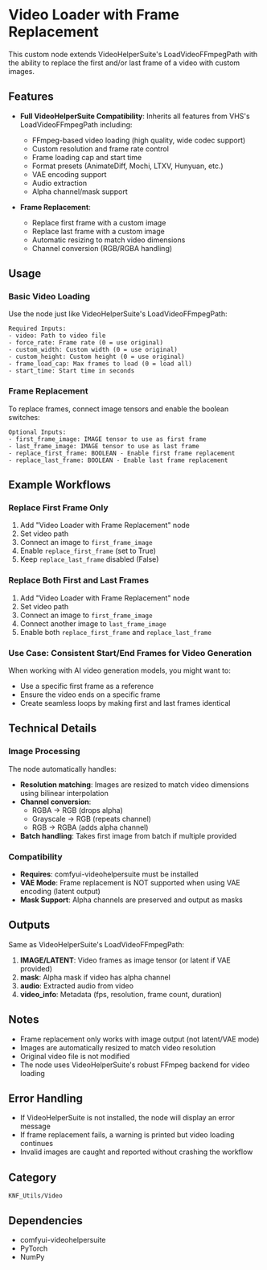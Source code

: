 # Video Loader with Frame Replacement

This custom node extends VideoHelperSuite's LoadVideoFFmpegPath with the ability to replace the first and/or last frame of a video with custom images.

## Features

- **Full VideoHelperSuite Compatibility**: Inherits all features from VHS's LoadVideoFFmpegPath including:
  - FFmpeg-based video loading (high quality, wide codec support)
  - Custom resolution and frame rate control
  - Frame loading cap and start time
  - Format presets (AnimateDiff, Mochi, LTXV, Hunyuan, etc.)
  - VAE encoding support
  - Audio extraction
  - Alpha channel/mask support

- **Frame Replacement**:
  - Replace first frame with a custom image
  - Replace last frame with a custom image
  - Automatic resizing to match video dimensions
  - Channel conversion (RGB/RGBA handling)

## Usage

### Basic Video Loading

Use the node just like VideoHelperSuite's LoadVideoFFmpegPath:

```
Required Inputs:
- video: Path to video file
- force_rate: Frame rate (0 = use original)
- custom_width: Custom width (0 = use original)
- custom_height: Custom height (0 = use original)  
- frame_load_cap: Max frames to load (0 = load all)
- start_time: Start time in seconds
```

### Frame Replacement

To replace frames, connect image tensors and enable the boolean switches:

```
Optional Inputs:
- first_frame_image: IMAGE tensor to use as first frame
- last_frame_image: IMAGE tensor to use as last frame
- replace_first_frame: BOOLEAN - Enable first frame replacement
- replace_last_frame: BOOLEAN - Enable last frame replacement
```

## Example Workflows

### Replace First Frame Only

1. Add "Video Loader with Frame Replacement" node
2. Set video path
3. Connect an image to `first_frame_image`
4. Enable `replace_first_frame` (set to True)
5. Keep `replace_last_frame` disabled (False)

### Replace Both First and Last Frames

1. Add "Video Loader with Frame Replacement" node
2. Set video path
3. Connect an image to `first_frame_image`
4. Connect another image to `last_frame_image`
5. Enable both `replace_first_frame` and `replace_last_frame`

### Use Case: Consistent Start/End Frames for Video Generation

When working with AI video generation models, you might want to:
- Use a specific first frame as a reference
- Ensure the video ends on a specific frame
- Create seamless loops by making first and last frames identical

## Technical Details

### Image Processing

The node automatically handles:
- **Resolution matching**: Images are resized to match video dimensions using bilinear interpolation
- **Channel conversion**: 
  - RGBA → RGB (drops alpha)
  - Grayscale → RGB (repeats channel)
  - RGB → RGBA (adds alpha channel)
- **Batch handling**: Takes first image from batch if multiple provided

### Compatibility

- **Requires**: comfyui-videohelpersuite must be installed
- **VAE Mode**: Frame replacement is NOT supported when using VAE encoding (latent output)
- **Mask Support**: Alpha channels are preserved and output as masks

## Outputs

Same as VideoHelperSuite's LoadVideoFFmpegPath:

1. **IMAGE/LATENT**: Video frames as image tensor (or latent if VAE provided)
2. **mask**: Alpha mask if video has alpha channel
3. **audio**: Extracted audio from video
4. **video_info**: Metadata (fps, resolution, frame count, duration)

## Notes

- Frame replacement only works with image output (not latent/VAE mode)
- Images are automatically resized to match video resolution
- Original video file is not modified
- The node uses VideoHelperSuite's robust FFmpeg backend for video loading

## Error Handling

- If VideoHelperSuite is not installed, the node will display an error message
- If frame replacement fails, a warning is printed but video loading continues
- Invalid images are caught and reported without crashing the workflow

## Category

`KNF_Utils/Video`

## Dependencies

- comfyui-videohelpersuite
- PyTorch
- NumPy

